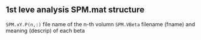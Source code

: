 ## 1st leve analysis SPM.mat structure
`SPM.xY.P(n,:)` file name of the n-th volumn
`SPM.VBeta` filename (fname) and meaning (descrip) of each beta
